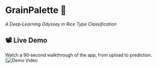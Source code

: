# GrainPalette 🌾  
*A Deep‑Learning Odyssey in Rice Type Classification*

## 📽️ Live Demo
Watch a 90‑second walkthrough of the app, from upload to prediction.  
[![Demo Video](https://drive.google.com/file/d/1VML8l14Xu-J0RRLRPRxJ8EESaH7wMw9S/view?usp=sharing![image](https://github.com/user-attachments/assets/1fcf7c93-79cb-4260-acef-0783965a512d))

